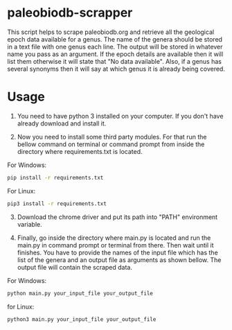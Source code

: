# paleobiodb-scrapper
This script helps to scrape paleobiodb.org and retrieve all the geological epoch data available for a genus.
The name of the genera should be stored in a text file with one genus each line. 
The output will be stored in whatever name you pass as an argument. If the epoch details are available then it will list them otherwise it will state that "No data available". Also, if a genus has several synonyms then it will say at which genus it is already being covered.


# Usage #

1. You need to have python 3 installed on your computer. If you don't have already download and install it.

2. Now you need to install some third party modules. For that run the bellow command on terminal or command prompt from inside the directory where requirements.txt is located.

For Windows:
```bash
pip install -r requirements.txt
```
For Linux:
```bash
pip3 install -r requirements.txt
```

3. Download the chrome driver and put its path into "PATH" environment variable.

4. Finally, go inside the directory where main.py is located and run the main.py in command prompt or terminal from there. Then wait until it finishes. You have to provide the names of the input file which has the list of the genera and an output file as arguments as shown bellow. The output file will contain the scraped data.

For Windows:
```bash
python main.py your_input_file your_output_file
```
for Linux:
```bash
python3 main.py your_input_file your_output_file
```

